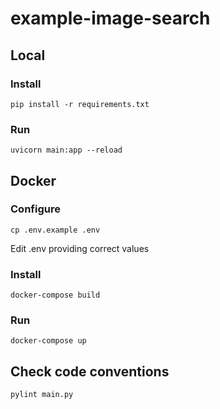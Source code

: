 # example-image-search

## Local

### Install

```
pip install -r requirements.txt
```

### Run

```
uvicorn main:app --reload
```

## Docker

### Configure

```
cp .env.example .env
```

Edit .env providing correct values

### Install

```
docker-compose build
```

### Run

```
docker-compose up
```

## Check code conventions

```
pylint main.py
```